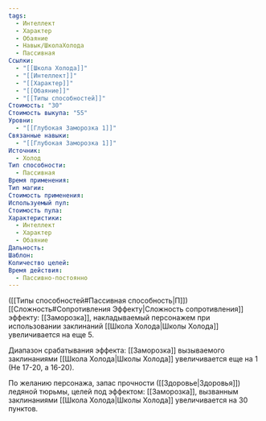 ```yaml
---
tags:
  - Интеллект
  - Характер
  - Обаяние
  - Навык/ШколаХолода
  - Пассивная
Ссылки:
  - "[[Школа Холода]]"
  - "[[Интеллект]]"
  - "[[Характер]]"
  - "[[Обаяние]]"
  - "[[Типы способностей]]"
Стоимость: "30"
Стоимость выкупа: "55"
Уровни:
  - "[[Глубокая Заморозка 1]]"
Связанные навыки:
  - "[[Глубокая Заморозка 1]]"
Источник:
  - Холод
Тип способности:
  - Пассивная
Время применения: 
Тип магии: 
Стоимость применения: 
Используемый пул: 
Стоимость пула: 
Характеристики:
  - Интеллект
  - Характер
  - Обаяние
Дальность: 
Шаблон: 
Количество целей: 
Время действия:
  - Пассивно-постоянно
---
```

([[Типы способностей#Пассивная способность|П]]) [[Сложность#Cопротивления Эффекту|Сложность сопротивления]] эффекту: [[Заморозка]], накладываемый персонажем при использовании заклинаний [[Школа Холода|Школы Холода]] увеличивается на еще 5.

Диапазон срабатывания эффекта: [[Заморозка]] вызываемого заклинаниями [[Школа Холода|Школы Холода]]  увеличивается еще на 1 (Не 17-20, а 16-20).

По желанию персонажа, запас прочности ([[Здоровье|Здоровья]]) ледяной тюрьмы, целей под эффектом: [[Заморозка]], вызванным заклинаниями [[Школа Холода|Школы Холода]] увеличивается на 30 пунктов. 